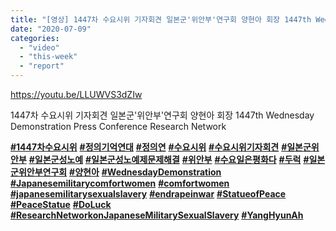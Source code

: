 ```yaml
---
title: "[영상] 1447차 수요시위 기자회견 일본군'위안부'연구회 양현아 회장 1447th Wednesday Demonstration Press Conference Research Network"
date: "2020-07-09"
categories: 
  - "video"
  - "this-week"
  - "report"
---
```


https://youtu.be/LLUWVS3dZIw

1447차 수요시위 기자회견 일본군'위안부'연구회 양현아 회장 1447th Wednesday Demonstration Press Conference Research Network

​[](https://www.facebook.com/hashtag/1447%EC%B0%A8%EC%88%98%EC%9A%94%EC%8B%9C%EC%9C%84?__eep__=6&__cft__[0]=AZUU8BU_cdofZAW2qpCjw1P5H9qT05t8F4sTFZN8duwh7ZLxl6hIk0SQA7oZfCc5fuRNH1lKDFHczYN4x25I8YaSwnJ2jwvqXEL5z-igOQmwoA&__tn__=*NK-R)**[#1447차수요시위](https://blog.naver.com/PostListByTagName.nhn?blogId=war_women&encodedTagName=1447%EC%B0%A8%EC%88%98%EC%9A%94%EC%8B%9C%EC%9C%84)** [](https://www.facebook.com/hashtag/%EC%A0%95%EC%9D%98%EA%B8%B0%EC%96%B5%EC%97%B0%EB%8C%80?__eep__=6&__cft__[0]=AZUU8BU_cdofZAW2qpCjw1P5H9qT05t8F4sTFZN8duwh7ZLxl6hIk0SQA7oZfCc5fuRNH1lKDFHczYN4x25I8YaSwnJ2jwvqXEL5z-igOQmwoA&__tn__=*NK-R)**[#정의기억연대](https://blog.naver.com/PostListByTagName.nhn?blogId=war_women&encodedTagName=%EC%A0%95%EC%9D%98%EA%B8%B0%EC%96%B5%EC%97%B0%EB%8C%80)** [](https://www.facebook.com/hashtag/%EC%A0%95%EC%9D%98%EC%97%B0?__eep__=6&__cft__[0]=AZUU8BU_cdofZAW2qpCjw1P5H9qT05t8F4sTFZN8duwh7ZLxl6hIk0SQA7oZfCc5fuRNH1lKDFHczYN4x25I8YaSwnJ2jwvqXEL5z-igOQmwoA&__tn__=*NK-R)**[#정의연](https://blog.naver.com/PostListByTagName.nhn?blogId=war_women&encodedTagName=%EC%A0%95%EC%9D%98%EC%97%B0)** [](https://www.facebook.com/hashtag/%EC%88%98%EC%9A%94%EC%8B%9C%EC%9C%84?__eep__=6&__cft__[0]=AZUU8BU_cdofZAW2qpCjw1P5H9qT05t8F4sTFZN8duwh7ZLxl6hIk0SQA7oZfCc5fuRNH1lKDFHczYN4x25I8YaSwnJ2jwvqXEL5z-igOQmwoA&__tn__=*NK-R)**[#수요시위](https://blog.naver.com/PostListByTagName.nhn?blogId=war_women&encodedTagName=%EC%88%98%EC%9A%94%EC%8B%9C%EC%9C%84)** [](https://www.facebook.com/hashtag/%EC%88%98%EC%9A%94%EC%8B%9C%EC%9C%84%EA%B8%B0%EC%9E%90%ED%9A%8C%EA%B2%AC?__eep__=6&__cft__[0]=AZUU8BU_cdofZAW2qpCjw1P5H9qT05t8F4sTFZN8duwh7ZLxl6hIk0SQA7oZfCc5fuRNH1lKDFHczYN4x25I8YaSwnJ2jwvqXEL5z-igOQmwoA&__tn__=*NK-R)**[#수요시위기자회견](https://blog.naver.com/PostListByTagName.nhn?blogId=war_women&encodedTagName=%EC%88%98%EC%9A%94%EC%8B%9C%EC%9C%84%EA%B8%B0%EC%9E%90%ED%9A%8C%EA%B2%AC)** [](https://www.facebook.com/hashtag/%EC%9D%BC%EB%B3%B8%EA%B5%B0%EC%9C%84%EC%95%88%EB%B6%80?__eep__=6&__cft__[0]=AZUU8BU_cdofZAW2qpCjw1P5H9qT05t8F4sTFZN8duwh7ZLxl6hIk0SQA7oZfCc5fuRNH1lKDFHczYN4x25I8YaSwnJ2jwvqXEL5z-igOQmwoA&__tn__=*NK-R)**[#일본군위안부](https://blog.naver.com/PostListByTagName.nhn?blogId=war_women&encodedTagName=%EC%9D%BC%EB%B3%B8%EA%B5%B0%EC%9C%84%EC%95%88%EB%B6%80)** [](https://www.facebook.com/hashtag/%EC%9D%BC%EB%B3%B8%EA%B5%B0%EC%84%B1%EB%85%B8%EC%98%88?__eep__=6&__cft__[0]=AZUU8BU_cdofZAW2qpCjw1P5H9qT05t8F4sTFZN8duwh7ZLxl6hIk0SQA7oZfCc5fuRNH1lKDFHczYN4x25I8YaSwnJ2jwvqXEL5z-igOQmwoA&__tn__=*NK-R)**[#일본군성노예](https://blog.naver.com/PostListByTagName.nhn?blogId=war_women&encodedTagName=%EC%9D%BC%EB%B3%B8%EA%B5%B0%EC%84%B1%EB%85%B8%EC%98%88)** [](https://www.facebook.com/hashtag/%EC%9D%BC%EB%B3%B8%EA%B5%B0%EC%84%B1%EB%85%B8%EC%98%88%EC%A0%9C%EB%AC%B8%EC%A0%9C%ED%95%B4%EA%B2%B0?__eep__=6&__cft__[0]=AZUU8BU_cdofZAW2qpCjw1P5H9qT05t8F4sTFZN8duwh7ZLxl6hIk0SQA7oZfCc5fuRNH1lKDFHczYN4x25I8YaSwnJ2jwvqXEL5z-igOQmwoA&__tn__=*NK-R)**[#일본군성노예제문제해결](https://blog.naver.com/PostListByTagName.nhn?blogId=war_women&encodedTagName=%EC%9D%BC%EB%B3%B8%EA%B5%B0%EC%84%B1%EB%85%B8%EC%98%88%EC%A0%9C%EB%AC%B8%EC%A0%9C%ED%95%B4%EA%B2%B0)** [](https://www.facebook.com/hashtag/%EC%9C%84%EC%95%88%EB%B6%80?__eep__=6&__cft__[0]=AZUU8BU_cdofZAW2qpCjw1P5H9qT05t8F4sTFZN8duwh7ZLxl6hIk0SQA7oZfCc5fuRNH1lKDFHczYN4x25I8YaSwnJ2jwvqXEL5z-igOQmwoA&__tn__=*NK-R)**[#위안부](https://blog.naver.com/PostListByTagName.nhn?blogId=war_women&encodedTagName=%EC%9C%84%EC%95%88%EB%B6%80)** [](https://www.facebook.com/hashtag/%EC%88%98%EC%9A%94%EC%9D%BC%EC%9D%80%ED%8F%89%ED%99%94%EB%8B%A4?__eep__=6&__cft__[0]=AZUU8BU_cdofZAW2qpCjw1P5H9qT05t8F4sTFZN8duwh7ZLxl6hIk0SQA7oZfCc5fuRNH1lKDFHczYN4x25I8YaSwnJ2jwvqXEL5z-igOQmwoA&__tn__=*NK-R)**[#수요일은평화다](https://blog.naver.com/PostListByTagName.nhn?blogId=war_women&encodedTagName=%EC%88%98%EC%9A%94%EC%9D%BC%EC%9D%80%ED%8F%89%ED%99%94%EB%8B%A4)** [](https://www.facebook.com/hashtag/%EB%91%90%EB%9F%AD?__eep__=6&__cft__[0]=AZUU8BU_cdofZAW2qpCjw1P5H9qT05t8F4sTFZN8duwh7ZLxl6hIk0SQA7oZfCc5fuRNH1lKDFHczYN4x25I8YaSwnJ2jwvqXEL5z-igOQmwoA&__tn__=*NK-R)**[#두럭](https://blog.naver.com/PostListByTagName.nhn?blogId=war_women&encodedTagName=%EB%91%90%EB%9F%AD)** [](https://www.facebook.com/hashtag/%EC%9D%BC%EB%B3%B8%EA%B5%B0%EC%9C%84%EC%95%88%EB%B6%80%EC%97%B0%EA%B5%AC%ED%9A%8C?__eep__=6&__cft__[0]=AZUU8BU_cdofZAW2qpCjw1P5H9qT05t8F4sTFZN8duwh7ZLxl6hIk0SQA7oZfCc5fuRNH1lKDFHczYN4x25I8YaSwnJ2jwvqXEL5z-igOQmwoA&__tn__=*NK-R)**[#일본군위안부연구회](https://blog.naver.com/PostListByTagName.nhn?blogId=war_women&encodedTagName=%EC%9D%BC%EB%B3%B8%EA%B5%B0%EC%9C%84%EC%95%88%EB%B6%80%EC%97%B0%EA%B5%AC%ED%9A%8C)** [](https://www.facebook.com/hashtag/%EC%96%91%ED%98%84%EC%95%84?__eep__=6&__cft__[0]=AZUU8BU_cdofZAW2qpCjw1P5H9qT05t8F4sTFZN8duwh7ZLxl6hIk0SQA7oZfCc5fuRNH1lKDFHczYN4x25I8YaSwnJ2jwvqXEL5z-igOQmwoA&__tn__=*NK-R)**[#양현아](https://blog.naver.com/PostListByTagName.nhn?blogId=war_women&encodedTagName=%EC%96%91%ED%98%84%EC%95%84)** [](https://www.facebook.com/hashtag/wednesdaydemonstration?__eep__=6&__cft__[0]=AZUU8BU_cdofZAW2qpCjw1P5H9qT05t8F4sTFZN8duwh7ZLxl6hIk0SQA7oZfCc5fuRNH1lKDFHczYN4x25I8YaSwnJ2jwvqXEL5z-igOQmwoA&__tn__=*NK-R)**[#WednesdayDemonstration](https://blog.naver.com/PostListByTagName.nhn?blogId=war_women&encodedTagName=WednesdayDemonstration)** [](https://www.facebook.com/hashtag/japanesemilitarycomfortwomen?__eep__=6&__cft__[0]=AZUU8BU_cdofZAW2qpCjw1P5H9qT05t8F4sTFZN8duwh7ZLxl6hIk0SQA7oZfCc5fuRNH1lKDFHczYN4x25I8YaSwnJ2jwvqXEL5z-igOQmwoA&__tn__=*NK-R)**[#Japanesemilitarycomfortwomen](https://blog.naver.com/PostListByTagName.nhn?blogId=war_women&encodedTagName=Japanesemilitarycomfortwomen)** [](https://www.facebook.com/hashtag/comfortwomen?__eep__=6&__cft__[0]=AZUU8BU_cdofZAW2qpCjw1P5H9qT05t8F4sTFZN8duwh7ZLxl6hIk0SQA7oZfCc5fuRNH1lKDFHczYN4x25I8YaSwnJ2jwvqXEL5z-igOQmwoA&__tn__=*NK-R)**[#comfortwomen](https://blog.naver.com/PostListByTagName.nhn?blogId=war_women&encodedTagName=comfortwomen)** [](https://www.facebook.com/hashtag/japanesemilitarysexualslavery?__eep__=6&__cft__[0]=AZUU8BU_cdofZAW2qpCjw1P5H9qT05t8F4sTFZN8duwh7ZLxl6hIk0SQA7oZfCc5fuRNH1lKDFHczYN4x25I8YaSwnJ2jwvqXEL5z-igOQmwoA&__tn__=*NK-R)**[#japanesemilitarysexualslavery](https://blog.naver.com/PostListByTagName.nhn?blogId=war_women&encodedTagName=japanesemilitarysexualslavery)** [](https://www.facebook.com/hashtag/endrapeinwar?__eep__=6&__cft__[0]=AZUU8BU_cdofZAW2qpCjw1P5H9qT05t8F4sTFZN8duwh7ZLxl6hIk0SQA7oZfCc5fuRNH1lKDFHczYN4x25I8YaSwnJ2jwvqXEL5z-igOQmwoA&__tn__=*NK-R)**[#endrapeinwar](https://blog.naver.com/PostListByTagName.nhn?blogId=war_women&encodedTagName=endrapeinwar)** [](https://www.facebook.com/hashtag/statueofpeace?__eep__=6&__cft__[0]=AZUU8BU_cdofZAW2qpCjw1P5H9qT05t8F4sTFZN8duwh7ZLxl6hIk0SQA7oZfCc5fuRNH1lKDFHczYN4x25I8YaSwnJ2jwvqXEL5z-igOQmwoA&__tn__=*NK-R)**[#StatueofPeace](https://blog.naver.com/PostListByTagName.nhn?blogId=war_women&encodedTagName=StatueofPeace)** [](https://www.facebook.com/hashtag/peacestatue?__eep__=6&__cft__[0]=AZUU8BU_cdofZAW2qpCjw1P5H9qT05t8F4sTFZN8duwh7ZLxl6hIk0SQA7oZfCc5fuRNH1lKDFHczYN4x25I8YaSwnJ2jwvqXEL5z-igOQmwoA&__tn__=*NK-R)**[#PeaceStatue](https://blog.naver.com/PostListByTagName.nhn?blogId=war_women&encodedTagName=PeaceStatue)** [](https://www.facebook.com/hashtag/doluck?__eep__=6&__cft__[0]=AZUU8BU_cdofZAW2qpCjw1P5H9qT05t8F4sTFZN8duwh7ZLxl6hIk0SQA7oZfCc5fuRNH1lKDFHczYN4x25I8YaSwnJ2jwvqXEL5z-igOQmwoA&__tn__=*NK-R)**[#DoLuck](https://blog.naver.com/PostListByTagName.nhn?blogId=war_women&encodedTagName=DoLuck)** [](https://www.facebook.com/hashtag/researchnetworkonjapanesemilitarysexualslavery?__eep__=6&__cft__[0]=AZUU8BU_cdofZAW2qpCjw1P5H9qT05t8F4sTFZN8duwh7ZLxl6hIk0SQA7oZfCc5fuRNH1lKDFHczYN4x25I8YaSwnJ2jwvqXEL5z-igOQmwoA&__tn__=*NK-R)**[#ResearchNetworkonJapaneseMilitarySexualSlavery](https://blog.naver.com/PostListByTagName.nhn?blogId=war_women&encodedTagName=ResearchNetworkonJapaneseMilitarySexualSlavery)** [](https://www.facebook.com/hashtag/yanghyunah?__eep__=6&__cft__[0]=AZUU8BU_cdofZAW2qpCjw1P5H9qT05t8F4sTFZN8duwh7ZLxl6hIk0SQA7oZfCc5fuRNH1lKDFHczYN4x25I8YaSwnJ2jwvqXEL5z-igOQmwoA&__tn__=*NK-R)**[#YangHyunAh](https://blog.naver.com/PostListByTagName.nhn?blogId=war_women&encodedTagName=YangHyunAh)**
